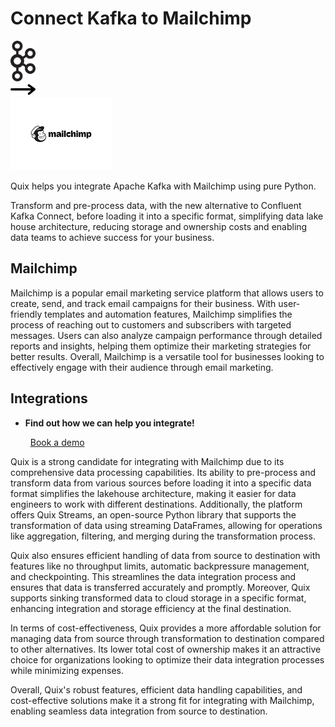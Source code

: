 # Connect Kafka to Mailchimp

<div class="connect-images cards blog-grid-card" markdown>
<div>
<img src="../images/kafka_logo.png" width="40px" />
</div>
<div>
<img src="../images/arrow.svg" width="40px" />
</div>
<div>
<img src="./images/mailchimp_1.jpg" />
</div>
</div>

Quix helps you integrate Apache Kafka with Mailchimp using pure Python.

Transform and pre-process data, with the new alternative to Confluent Kafka Connect, before loading it into a specific format, simplifying data lake house architecture, reducing storage and ownership costs and enabling data teams to achieve success for your business.

## Mailchimp

Mailchimp is a popular email marketing service platform that allows users to create, send, and track email campaigns for their business. With user-friendly templates and automation features, Mailchimp simplifies the process of reaching out to customers and subscribers with targeted messages. Users can also analyze campaign performance through detailed reports and insights, helping them optimize their marketing strategies for better results. Overall, Mailchimp is a versatile tool for businesses looking to effectively engage with their audience through email marketing.

## Integrations

<div class="grid cards" markdown>

- __Find out how we can help you integrate!__

    <a class="md-button md-button--primary" href="https://share.hsforms.com/1iW0TmZzKQMChk0lxd_tGiw4yjw2?__hstc=175542013.2303933fbd746c0ac86d9ccbe9bc9100.1728383268831.1729603416735.1729620918855.31&__hssc=175542013.1.1729620918855&__hsfp=2132701734" target="_blank" style="margin:.5rem;">Book a demo</a>

</div>


Quix is a strong candidate for integrating with Mailchimp due to its comprehensive data processing capabilities. Its ability to pre-process and transform data from various sources before loading it into a specific data format simplifies the lakehouse architecture, making it easier for data engineers to work with different destinations. Additionally, the platform offers Quix Streams, an open-source Python library that supports the transformation of data using streaming DataFrames, allowing for operations like aggregation, filtering, and merging during the transformation process.

Quix also ensures efficient handling of data from source to destination with features like no throughput limits, automatic backpressure management, and checkpointing. This streamlines the data integration process and ensures that data is transferred accurately and promptly. Moreover, Quix supports sinking transformed data to cloud storage in a specific format, enhancing integration and storage efficiency at the final destination.

In terms of cost-effectiveness, Quix provides a more affordable solution for managing data from source through transformation to destination compared to other alternatives. Its lower total cost of ownership makes it an attractive choice for organizations looking to optimize their data integration processes while minimizing expenses.

Overall, Quix's robust features, efficient data handling capabilities, and cost-effective solutions make it a strong fit for integrating with Mailchimp, enabling seamless data integration from source to destination.


